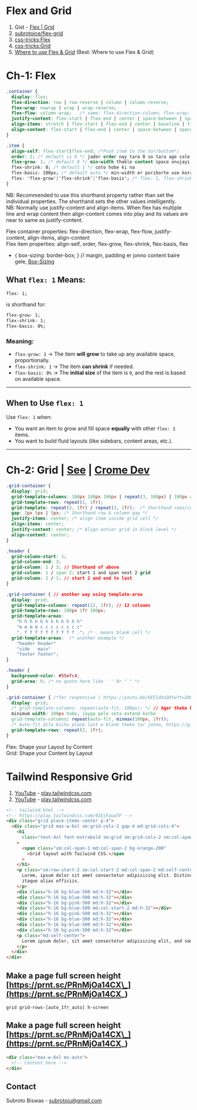 # Flex and Grid

1. Gist - [Flex | Grid](https://gist.github.com/subrotoice/128411f202c40fd35346d6995102c109) <br >
2. [subrotoice/flex-grid](https://github.com/subrotoice/flex-grid) <br >
3. [css-tricks:Flex](https://css-tricks.com/snippets/css/a-guide-to-flexbox) <br >
4. [css-tricks:Grid](https://css-tricks.com/snippets/css/complete-guide-grid) <br >
5. [Where to use Flex & Grid](https://www.youtube.com/watch?v=18VLSXfsj94) (Best: Where to use Flex & Grid)

# Ch-1: Flex

```css
.container {
  display: flex;
  flex-direction: row | row-reverse | column | column-reverse;
  flex-wrap: nowrap | wrap | wrap-reverse;
  flex-flow: column wrap;   /* same: flex-direction:column; flex-wrap: wrap; */
  justify-content: flex-start | flex-end | center | space-between | space-around | space-evenly | start | end | left | right ... + safe | unsafe;
  align-items: stretch | flex-start | flex-end | center | baseline | first baseline | last baseline | start | end | self-start | self-end + ... safe | unsafe;
  align-content: flex-start | flex-end | center | space-between | space-around | space-evenly | stretch | start | end | baseline | first baseline | last baseline + ... safe | unsafe;
}

.item {
  align-self: flex-start|flex-end; /*Push item to the tor/bottom*/
  order: 2; /* default is 0 */ jader order nay tara 0 so tara age cole asbe
  flex-grow: 1; /* default 0 */ min-width thakle content space onujayi barbe, Kono item e value 3 thakle onno item theke 3 times barbe
  flex-shrink: 0; /* default 1 */ coto hobe ki na
  flex-basis: 100px; /* default auto */ min-width er poriborte use kora valo
  flex: 'flex-grow'|'flex-shrink'|'flex-basis'; /* flex: 1, flex-shrink and flex-basis combined */
}
```

NB: Recommended to use this shorthand property rather than set the individual properties. The shorthand sets the other values intelligently. <br >
NB: Normally use justify-content and align-items. When flex has multiple line and wrap content then align-content comes into play and its values are near to same as justify-content. <br >

Flex container properties: flex-direction, flex-wrap, flex-flow, justify-content, align-items, align-content <br >
Flex item properties: align-self, order, flex-grow, flex-shrink, flex-basis, flex <br >

- { box-sizing: border-box; } // margin, padding er jonno content baire gele, [Box-Sizing](https://www.w3schools.com/css/tryit.asp?filename=trycss3_box-sizing_new)

## What `flex: 1` Means:

```css
flex: 1;
```

is shorthand for:

```css
flex-grow: 1;
flex-shrink: 1;
flex-basis: 0%;
```

### Meaning:

- `flex-grow: 1` → The item **will grow** to take up any available space, proportionally.
- `flex-shrink: 1` → The item **can shrink** if needed.
- `flex-basis: 0%` → The **initial size** of the item is `0`, and the rest is based on available space.

---

## When to Use `flex: 1`

Use `flex: 1` when:

- You want an item to grow and fill space **equally** with other `flex: 1` items.
- You want to build fluid layouts (like sidebars, content areas, etc.).

---

# Ch-2: Grid | [See](https://prnt.sc/7fxv77ak50YY) | [Crome Dev](https://prnt.sc/sWz_wwmrHCov)

```css
.grid-container {
  display: grid;
  grid-template-columns: 100px 100px 100px | repeat(3, 100px) | 100px auto 100px | 1fr 2fr | repeat(3, 1fr); /* All generate 3 columns in different way */
  grid-template-rows: repeat(2, 1fr);
  grid-template: repeat(2, 1fr) / repeat(3, 1fr);  /* Shorthand rows/columns */
  gap: 2px 5px | 5px; /* Shorthand row & column gap */
  justify-items: center; /* align item inside grid cell */
  align-items: center;
  justify-content: center; /* Align entier grid in block level */
  align-content: center;
}

.header {
  grid-column-start: 1;
  grid-column-end: 3;
  grid-column: 1 / 3; // Shorthand of above
  grid-column: 1 / span 2; start 1 and span next 2 grid
  grid-column: 2 /-1; // start 2 and end to last
}

.grid-container { // another way using template-area
  display: grid;
  grid-template-columns: repeat(12, 1fr); // 12 coloums
  grid-template-rows: 100px 1fr 100px;
  grid-template-areas:
    "h h h h h h h h h h h h"
    "m m m m c c c c c c c c"
    ". f f f f f f f f f f ."; /* . means blank cell */
  grid-template-areas:  /* another example */
    "header header"
    "side   main"
    "footer footer";
}

.header {
  background-color: #55efc4;
  grid-area: h; /* no quote here like ' ' 0r " " */
}

.grid-container { /*for responsive | https://youtu.be/kEFIdXzQXYw?t=2062 */
  display: grid;
  /* grid-template-columns: repeat(auto-fit, 100px); */ // Ager theke bole dibo na koyta colom hobe | minimum width: 100px hobe,
  minimum width: 100px hobe, jayga pele seta extend korbe
  grid-template-columns: repeat(auto-fit, minmax(100px, 1fr));
  /* Auto-fit dile kichu place last e blank theke tar jonno, https://github.com/subrotoice/flex-grid/blob/master/grid_10element.html */
  grid-template-rows: repeat(2, 1fr);
}
```

Flex: Shape your Layout by Content <br>
Grid: Shape your Content by Layout

# Tailwind Responsive Grid

1. [YouTube](https://www.youtube.com/watch?v=b-hrxkgkG-s) - [play.tailwindcss.com](https://play.tailwindcss.com/9IEjFauwTF)
2. [YouTube](https://www.youtube.com/watch?v=WJDw1J7FZnE) - [play.tailwindcss.com](https://play.tailwindcss.com/Gnn3B6nBx5)

```html
<!-- tailwind.html -->
<!-- https://play.tailwindcss.com/9IEjFauwTF -->
<div class="grid place-items-center p-4">
  <div class="grid max-w-6xl sm:grid-cols-2 gap-4 md:grid-cols-4">
    <h1
      class="text-4xl font-extrabold sm:grid sm:grid-cols-2 sm:col-span-2 sm:gap-4 md:col-span-3"
    >
      <span class="sm:col-span-1 md:col-span-2 bg-orange-200"
        >Grid layout with Tailwind CSS.</span
      >
    </h1>
    <p class="sm:row-start-2 sm:col-start-2 md:col-span-2 md:self-center">
      Lorem, ipsum dolor sit amet consectetur adipisicing elit. Distinctio hic
      itaque alias officiis.
    </p>
    <div class="h-16 bg-blue-500 md:h-32"></div>
    <div class="h-16 bg-blue-500 md:h-32"></div>
    <div class="h-16 bg-pink-500 md:h-32"></div>
    <div class="h-16 bg-blue-500 md:col-start-2 md:h-32"></div>
    <div class="h-16 bg-pink-500 md:h-32"></div>
    <div class="h-16 bg-blue-500 md:h-32"></div>
    <div class="h-16 bg-blue-500 md:h-32"></div>
    <div class="h-16 bg-pink-500 md:h-32"></div>
    <p class="md:self-center">
      Lorem ipsum dolor, sit amet consectetur adipisicing elit, and some more.
    </p>
  </div>
</div>
```

## Make a page full screen height [https://prnt.sc/PRnMjOa14CX\_](https://prnt.sc/PRnMjOa14CX_)

```
grid grid-rows-[auto_1fr_auto] h-screen
```

## Make a page full screen height [https://prnt.sc/PRnMjOa14CX\_](https://prnt.sc/PRnMjOa14CX_)

```html
<div class="max-w-6xl mx-auto">
  <!-- Content here -->
</div>
```

<!-- CONTACT -->

## Contact

Subroto Biswas - [subrotoiu@gmail.com](mailto:subrotoiu@gmail.com)
